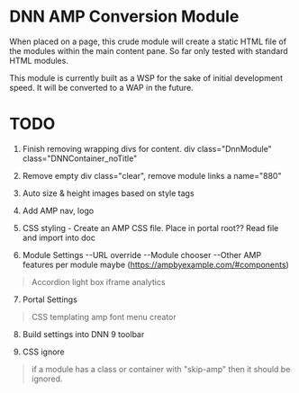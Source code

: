 DNN AMP Conversion Module
================================

When placed on a page, this crude module will create a static HTML file of the modules within the main content pane. So far only tested with standard HTML modules.

This module is currently built as a WSP for the sake of initial development speed. It will be converted to a WAP in the future. 

TODO
=============
1. Finish removing wrapping divs for content. div class="DnnModule" class="DNNContainer_noTitle"
2. Remove empty div class="clear", remove module links a name="880"
3. Auto size & height images based on style tags
4. Add AMP nav, logo
5. CSS styling - Create an AMP CSS file. Place in portal root?? Read file and import into doc

6. Module Settings
--URL override
--Module chooser
--Other AMP features per module maybe (https://ampbyexample.com/#components)
> Accordion
> light box
> iframe
> analytics

7. Portal Settings
> CSS
> templating
> amp font
> menu creator

8. Build settings into DNN 9 toolbar


9. CSS ignore 
> if a module has a class or container with "skip-amp" then it should be ignored.
